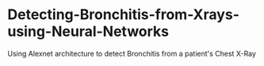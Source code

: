 # Detecting-Bronchitis-from-Xrays-using-Neural-Networks
Using Alexnet architecture to detect Bronchitis from a patient's Chest X-Ray
